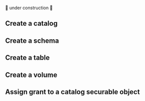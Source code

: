 :construction: under construction :construction: 

## Create a catalog

## Create a schema

## Create a table

## Create a volume

## Assign grant to a catalog securable object